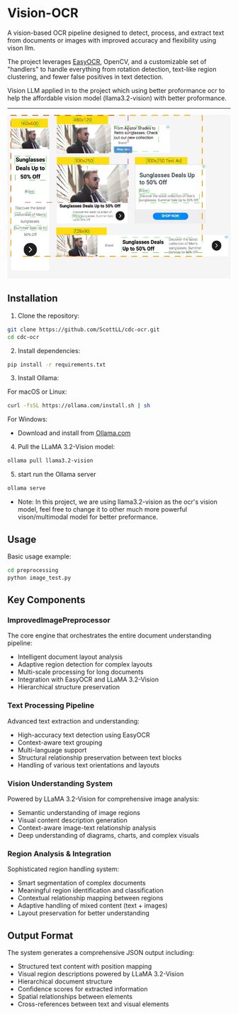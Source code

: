 # Vision-OCR

A vision-based OCR pipeline designed to detect, process, and extract text from documents or images with improved accuracy and flexibility using vison llm.

 The project leverages [EasyOCR](https://github.com/JaidedAI/EasyOCR), OpenCV, and a customizable set of "handlers" to handle everything from rotation detection, text-like region clustering, and fewer false positives in text detection.

 Vision LLM applied in to the project which using better proformance ocr to help the affordable vision model (llama3.2-vision) with better proformance. 

---
![1739021232039](image/README/1739021232039.png)
## Installation

1. Clone the repository:

```bash
git clone https://github.com/ScottLL/cdc-ocr.git
cd cdc-ocr
```

2. Install dependencies:

```bash
pip install -r requirements.txt
```

3. Install Ollama:

For macOS or Linux:
```bash
curl -fsSL https://ollama.com/install.sh | sh
```

For Windows:
- Download and install from [Ollama.com](https://ollama.com)


4. Pull the LLaMA 3.2-Vision model:
```bash
ollama pull llama3.2-vision
```

5. start run the Ollama server
```bash 
ollama serve
```

* Note: In this project, we are using llama3.2-vision as the ocr's vision model, feel free to change it to other much more powerful vison/multimodal model for better preformance. 

## Usage

Basic usage example:

```bash
cd preprocessing
python image_test.py
```




## Key Components

### ImprovedImagePreprocessor
The core engine that orchestrates the entire document understanding pipeline:
- Intelligent document layout analysis
- Adaptive region detection for complex layouts
- Multi-scale processing for long documents
- Integration with EasyOCR and LLaMA 3.2-Vision
- Hierarchical structure preservation

### Text Processing Pipeline
Advanced text extraction and understanding:
- High-accuracy text detection using EasyOCR
- Context-aware text grouping
- Multi-language support
- Structural relationship preservation between text blocks
- Handling of various text orientations and layouts

### Vision Understanding System
Powered by LLaMA 3.2-Vision for comprehensive image analysis:
- Semantic understanding of image regions
- Visual content description generation
- Context-aware image-text relationship analysis
- Deep understanding of diagrams, charts, and complex visuals

### Region Analysis & Integration
Sophisticated region handling system:
- Smart segmentation of complex documents
- Meaningful region identification and classification
- Contextual relationship mapping between regions
- Adaptive handling of mixed content (text + images)
- Layout preservation for better understanding

## Output Format
The system generates a comprehensive JSON output including:
- Structured text content with position mapping
- Visual region descriptions powered by LLaMA 3.2-Vision
- Hierarchical document structure
- Confidence scores for extracted information
- Spatial relationships between elements
- Cross-references between text and visual elements
